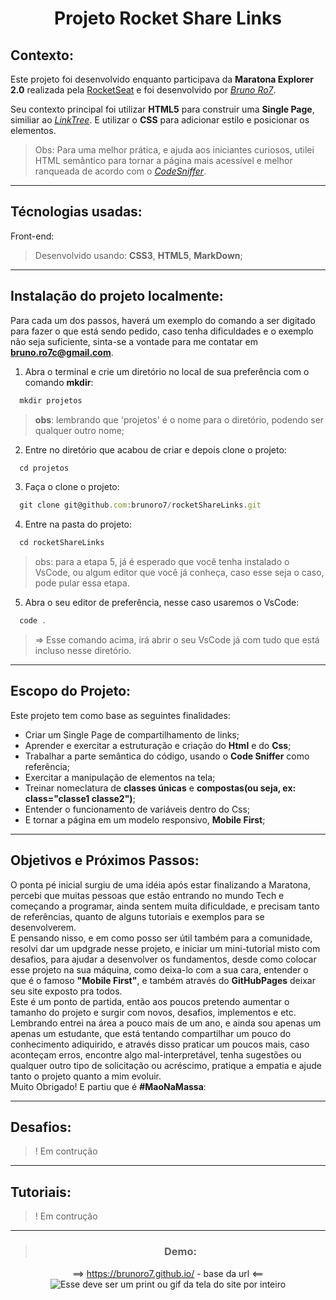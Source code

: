 <div style="display:inline_block" align="center">

 # **Projeto Rocket Share Links**
</div>

## **Contexto**:

Este projeto foi desenvolvido enquanto participava da **Maratona Explorer 2.0** realizada pela [RocketSeat](https://www.rocketseat.com.br/) e foi desenvolvido por _[Bruno Ro7](https://www.linkedin.com/in/brunoro7/)_.

Seu contexto principal foi utilizar **HTML5** para construir uma **Single Page**, similiar ao _[LinkTree](https://linktr.ee/)_. E utilizar o **CSS** para adicionar estilo e posicionar os elementos.

> Obs: Para uma melhor prática, e ajuda aos iniciantes curiosos, utilei HTML semântico para tornar a página mais acessível e melhor ranqueada de acordo com o _[CodeSniffer](https://squizlabs.github.io/HTML_CodeSniffer/)_.
---
## **Técnologias usadas:**

Front-end:
> Desenvolvido usando: **CSS3**, **HTML5**, **MarkDown**;

---
## **Instalação do projeto localmente:**
 
Para cada um dos passos, haverá um exemplo do comando a ser digitado para fazer o que está sendo pedido, caso tenha dificuldades e o exemplo não seja suficiente, sinta-se a vontade para me contatar em **bruno.ro7c@gmail.com**.

1. Abra o terminal e crie um diretório no local de sua preferência com o comando **mkdir**:
```javascript
  mkdir projetos
```
> **obs**: lembrando que 'projetos' é o nome para o diretório, podendo ser qualquer outro nome;

2. Entre no diretório que acabou de criar e depois clone o projeto:
```javascript
  cd projetos
```

3. Faça o clone o projeto:
```javascript
  git clone git@github.com:brunoro7/rocketShareLinks.git
```

4. Entre na pasta do projeto:
```javascript
  cd rocketShareLinks
```

> obs: para a etapa 5, já é esperado que você tenha instalado o VsCode, ou algum editor que você já conheça, caso esse seja o caso, pode pular essa etapa.

5. Abra o seu editor de preferência, nesse caso usaremos o VsCode:
```javascript
  code .
```
> => Esse comando acima, irá abrir o seu VsCode já com tudo que está incluso nesse diretório.

---
## **Escopo do Projeto:**

Este projeto tem como base as seguintes finalidades:

- Criar um Single Page de compartilhamento de links;
- Aprender e exercitar a estruturação e criação do **Html** e do **Css**;
- Trabalhar a parte semântica do código, usando o **Code Sniffer** como referência;
- Exercitar a manipulação de elementos na tela;
- Treinar nomeclatura de **classes únicas** e **compostas(ou seja, ex: class="classe1 classe2")**;
- Entender o funcionamento de variáveis dentro do Css;
- E tornar a página em um modelo responsivo, **Mobile First**;

---
## **Objetivos e Próximos Passos:**

O ponta pé inicial surgiu de uma idéia após estar finalizando a Maratona, percebi que muitas pessoas que estão entrando no mundo Tech e começando a programar, ainda sentem muita dificuldade, e precisam tanto de referências, quanto de alguns tutoriais e exemplos para se desenvolverem.
<br>
E pensando nisso, e em como posso ser útil também para a comunidade, resolvi dar um updgrade nesse projeto, e iniciar um mini-tutorial misto com desafios, para ajudar a desenvolver os fundamentos, desde como colocar esse projeto na sua máquina, como deixa-lo com a sua cara, entender o que é o famoso **"Mobile First"**, e também através do **GitHubPages** deixar seu site exposto pra todos.
<br>
Este é um ponto de partida, então aos poucos pretendo aumentar o tamanho do projeto e surgir com novos, desafios, implementos e etc.
<br>
Lembrando entrei na área a pouco mais de um ano, e ainda sou apenas um apenas um estudante, que está tentando compartilhar um pouco do conhecimento adiquirido, e através disso praticar um poucos mais, caso aconteçam erros, encontre algo mal-interpretável, tenha sugestões ou qualquer outro tipo de solicitação ou acréscimo, pratique a empatia e ajude tanto o projeto quanto a mim evoluir.
<br>
Muito Obrigado! E partiu que é **#MaoNaMassa**:

---
## **Desafios:**
> ! Em contrução

---
## **Tutoriais:**
> ! Em contrução

---
<div  width="70vh" heigth="50vh" style="display:inline_block" align="center">

> ### **Demo**:

==> https://brunoro7.github.io/ - base da url <==
<img src="" alt="Esse deve ser um print ou gif da tela do site por inteiro" />
</div>